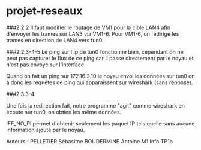 # projet-reseaux

###2.2.2
Il faut modifier le routage de VM1 pour la cible LAN4 afin d'envoyer
les trames sur LAN3 via VM1-6.
Pour VM1-6, on redirige les trames en direction de LAN4 vers tun0. 

###2.2.3-4-5
Le ping sur l'ip de tun0 fonctionne bien, cependant on ne peut pas capturer
le flux de ce ping car il passe directement par le noyau et n'est pas envoyé 
sur l'interface.

Quand on fait un ping sur 172.16.2.10 le noyau envoi les données sur tun0 on
a donc les requêtes de ping qui apparaissent sur wireshark (sans réponse).

###2.3.3-4

Une fois la redirection fait, notre programme "agit" comme wireshark en écoute
sur tun0, on obtien les même données.

IFF_NO_PI permet d'obtenir seulement les paquet IP tels quelle sans aucune
information ajouté par le noyau.



Auteurs : PELLETIER Sébasitne
		  BOUDERMINE Antoine
		  M1 Info TP1b
